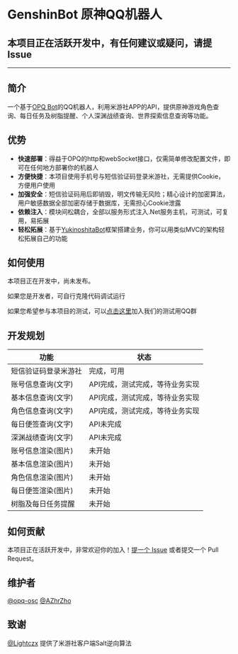 # GenshinBot 原神QQ机器人

## 本项目正在活跃开发中，有任何建议或疑问，请提Issue

---

## 简介

一个基于[OPQ Bot](https://github.com/opq-osc/OPQ)的QQ机器人，利用米游社APP的API，提供原神游戏角色查询、每日任务及树脂提醒、个人深渊战绩查询、世界探索信息查询等功能。

## 优势

- **快速部署**：得益于OPQ的http和webSocket接口，仅需简单修改配置文件，即可在任何地方部署你的机器人
- **方便快捷**：本项目使用手机号与短信验证码登录米游社，无需提供Cookie，方便用户使用
- **加强安全**：短信验证码用后即销毁，明文传输无风险；精心设计的加密算法，用户敏感数据全部加密存储于数据库，无需担心Cookie泄露
- **依赖注入**：模块间松耦合，全部以服务形式注入.Net服务主机，可测试，可复用，易拓展
- **轻松拓展**：基于[YukinoshitaBot](https://github.com/opq-osc/YukinoshitaBot)框架搭建业务，你可以用类似MVC的架构轻松拓展自己的功能

## 如何使用

本项目正在开发中，尚未发布。

如果您是开发者，可自行克隆代码调试运行

如果您希望参与本项目的测试，可以[点击这里](https://qm.qq.com/cgi-bin/qm/qr?k=KeDGCjJwVtd02hwcE95yEsEVHFjNkQk7)加入我们的测试用QQ群

## 开发规划

| 功能 | 状态 |
| --- | --- |
| 短信验证码登录米游社 | 完成，可用 |
| 账号信息查询(文字) | API完成，测试完成，等待业务实现 |
| 基本信息查询(文字) | API完成，测试完成，等待业务实现 |
| 角色信息查询(文字) | API完成，测试完成，等待业务实现 |
| 每日便签查询(文字) | API未完成 |
| 深渊战绩查询(文字) | API未完成 |
| 账号信息渲染(图片) | 未开始 |
| 基本信息渲染(图片) | 未开始 |
| 角色信息渲染(图片) | 未开始 |
| 每日便签渲染(图片) | 未开始 |
| 树脂及每日任务提醒 | 未开始 |

## 如何贡献

本项目正在活跃开发中，非常欢迎你的加入！[提一个 Issue](https://github.com/RichardLitt/standard-readme/issues/new) 或者提交一个 Pull Request。

## 维护者

[@opq-osc](https://github.com/opq-osc)
[@AZhrZho](https://github.com/AZhrZho)

## 致谢

[@Lightczx](https://gist.github.com/Lightczx) 提供了米游社客户端Salt逆向算法
